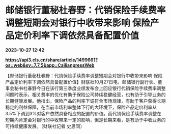 # 邮储银行董秘杜春野：代销保险手续费率调整短期会对银行中收带来影响 保险产品定价利率下调依然具备配置价值

**2023-10-27 12:42**

**https://api3.cls.cn/share/article/1499661?os=web&sv=7.7.5&app=CailianpressWeb**

【邮储银行董秘杜春野：代销保险手续费率调整短期会对银行中收带来影响 保险产品定价利率下调依然具备配置价值】财联社10月27日电，邮储银行副行长、董事会秘书杜春野今日在该行第三季度业绩发布会上回应银行代销保险手续费率调整问题时表示，相关费率的优化有助于保险公司持续稳健经营，也有助于引导业务的长期健康发展。他指出，保险产品的利率下调符合市场规律，有助于客户获得长期稳定的利益保障，在当前市场利率整体下行的大环境下，保险产品定价利率从3.5%下调到3%对客户依然具备相应的配置的价值。而代销保险手续费率调整在短期内肯定会对银行的中收带来一定的影响，但是长期来看，是有助于中收业务的可持续健康发展。（财联社记者 史思同）